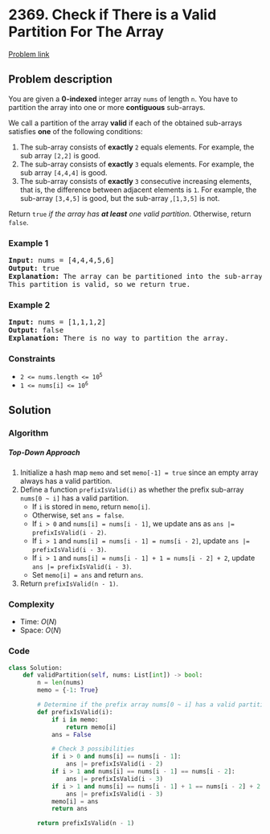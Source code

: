 # 2369. Check if There is a Valid Partition For The Array

[Problem link](https://leetcode.com/problems/check-if-there-is-a-valid-partition-for-the-array/)

## Problem description

<p>You are given a <strong>0-indexed</strong> integer array <code>nums</code> of length <code>n</code>. You have to partition the array into one or more <strong>contiguous</strong> sub-arrays.</p>

<p>We call a partition of the array <b>valid</b> if each of the obtained sub-arrays satisfies <b>one</b> of the following conditions:</p>

<ol>
  <li>The sub-array consists of <strong>exactly</strong> <code>2</code> equals elements. For example, the sub array <code>[2,2]</code> is good.</li>
  <li>The sub-array consists of <strong>exactly</strong> <code>3</code> equals elements. For example, the sub array <code>[4,4,4]</code> is good.</li>
  <li>The sub-array consists of  <strong>exactly</strong> <code>3</code> consecutive increasing elements, that is, the difference between adjacent elements is <code>1</code>. For example, the sub-array <code>[3,4,5]</code> is good, but the sub-array ,<code>[1,3,5]</code> is not.</li>
</ol>

<p>Return <code>true</code> <em>if the array has <b>at least</b> one valid partition</em>. Otherwise, return <code>false</code>.</p>

### Example 1

<pre>
<b>Input:</b> nums = [4,4,4,5,6]
<b>Output:</b> true
<b>Explanation:</b> The array can be partitioned into the sub-arrays [4,4] and [4,5,6].
This partition is valid, so we return true.
</pre>

### Example 2

<pre>
<b>Input:</b> nums = [1,1,1,2]
<b>Output:</b> false
<b>Explanation:</b> There is no way to partition the array.
</pre>

### Constraints

<ul>
  <li><code>2 &lt;= nums.length &lt;= 10<sup>5</sup></code></li>
  <li><code>1 &lt;= nums[i] &lt;= 10<sup>6</sup></code></li>
</ul>

## Solution

### Algorithm

<h5>Top-Down Approach</h5>

<ol>
  <li>Initialize a hash map <code>memo</code> and set <code>memo[-1] = true</code> since an empty array always has a valid partition.</li>
  <li>Define a function <code>prefixIsValid(i)</code> as whether the prefix sub-array <code>nums[0 ~ i]</code> has a valid partition.
    <ul>
        <li>If <code>i</code> is stored in <code>memo</code>, return <code>memo[i]</code>.</li>
        <li>Otherwise, set <code>ans = false</code>.</li>
        <li>If <code>i > 0</code> and <code>nums[i] = nums[i - 1]</code>, we update ans as <code>ans |= prefixIsValid(i - 2)</code>.</li>
        <li>If <code>i > 1</code> and <code>nums[i] = nums[i - 1] = nums[i - 2]</code>, update <code>ans |= prefixIsValid(i - 3)</code>.</li>
        <li>If <code>i > 1</code> and <code>nums[i] = nums[i - 1] + 1 = nums[i - 2] + 2</code>, update <code>ans |= prefixIsValid(i - 3)</code>.</li>
        <li>Set <code>memo[i] = ans</code> and return <code>ans</code>.</li>
    </ul>
  </li>
  <li>Return <code>prefixIsValid(n - 1)</code>.</li>
</ol>

### Complexity

- Time: $O(N)$
- Space: $O(N)$

### Code

```python
class Solution:
    def validPartition(self, nums: List[int]) -> bool:
        n = len(nums)
        memo = {-1: True}

        # Determine if the prefix array nums[0 ~ i] has a valid partition
        def prefixIsValid(i):
            if i in memo:
                return memo[i]
            ans = False

            # Check 3 possibilities
            if i > 0 and nums[i] == nums[i - 1]:
                ans |= prefixIsValid(i - 2)
            if i > 1 and nums[i] == nums[i - 1] == nums[i - 2]:
                ans |= prefixIsValid(i - 3)
            if i > 1 and nums[i] == nums[i - 1] + 1 == nums[i - 2] + 2:
                ans |= prefixIsValid(i - 3)
            memo[i] = ans
            return ans

        return prefixIsValid(n - 1)
```
